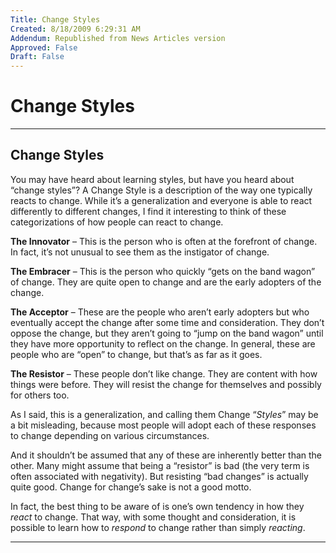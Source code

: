 ```yaml
---
Title: Change Styles
Created: 8/18/2009 6:29:31 AM
Addendum: Republished from News Articles version
Approved: False
Draft: False
---
```

# Change Styles

---

## Change Styles


You may have heard about learning styles, but have you heard about “change styles”? A Change Style is a description of the way one typically reacts to change. While it’s a generalization and everyone is able to react differently to different changes, I find it interesting to think of these categorizations of how people can react to change.



**The Innovator** – This is the person who is often at the forefront of change. In fact, it’s not unusual to see them as the instigator of change.



**The Embracer** – This is the person who quickly “gets on the band wagon” of change. They are quite open to change and are the early adopters of the change.



**The Acceptor** – These are the people who aren’t early adopters but who eventually accept the change after some time and consideration. They don’t oppose the change, but they aren’t going to “jump on the band wagon” until they have more opportunity to reflect on the change. In general, these are people who are “open” to change, but that’s as far as it goes.



**The Resistor** – These people don’t like change. They are content with how things were before. They will resist the change for themselves and possibly for others too.







As I said, this is a generalization, and calling them Change “*Styles*” may be a bit misleading, because most people will adopt each of these responses to change depending on various circumstances.



And it shouldn’t be assumed that any of these are inherently better than the other. Many might assume that being a “resistor” is bad (the very term is often associated with negativity). But resisting “bad changes” is actually quite good. Change for change’s sake is not a good motto.



In fact, the best thing to be aware of is one’s own tendency in how they *react* to change. That way, with some thought and consideration, it is possible to learn how to *respond* to change rather than simply *reacting*.


<script src="/DesktopModules/itcMetaPost/js/m.js" type="text/javascript"></script>


---

